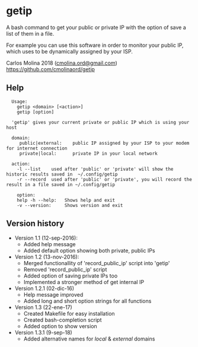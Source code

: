 # getip
A bash command to get your public or private IP with the option of save a list
of them in a file.

For example you can use this software in order to monitor your public IP,
which uses to be dynamically assigned by your ISP.

Carlos Molina 2018 (cmolina.ord@gmail.com)
https://github.com/cmolinaord/getip

## Help
```
  Usage:
    getip <domain> [<action>]
    getip [option]

  'getip' gives your current private or public IP which is using your host

  domain:
     public|external:    public IP assigned by your ISP to your modem for internet connection
     private|local:      private IP in your local network

  action:
    -l --list    used after 'public' or 'private' will show the historic results saved in  ~/.config/getip
    -r --record  used after 'public' or 'private', you will record the result in a file saved in ~/.config/getip

    option:
    help -h --help:   Shows help and exit
    -v --version:     Shows version and exit
```

## Version history

* Version 1.1 (12-sep-2016):
  * Added help message
  * Added default option showing both private, public IPs
* Version 1.2 (13-nov-2016):
  * Merged functionallity of 'record_public_ip' script into 'getip'
  * Removed 'record_public_ip' script
  * Added option of saving private IPs too
  * Implemented a stronger method of get internal IP
* Version 1.2.1 (02-dic-16)
  * Help message improved
  * Added long and short option strings for all functions
* Version 1.3 (22-ene-17)
  * Created Makefile for easy installation
  * Created bash-completion script
  * Added option to show version
* Version 1.3.1 (9-sep-18)
  * Added alternative names for *local* & *external* domains
